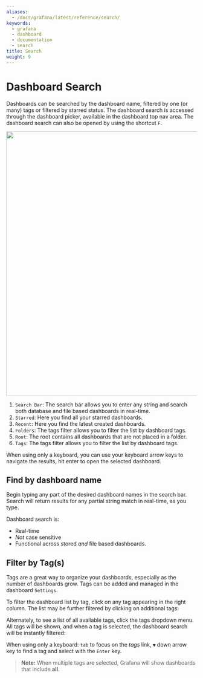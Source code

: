 ```yaml
---
aliases:
  - /docs/grafana/latest/reference/search/
keywords:
  - grafana
  - dashboard
  - documentation
  - search
title: Search
weight: 9
---
```


# Dashboard Search

Dashboards can be searched by the dashboard name, filtered by one (or many) tags or filtered by starred status. The dashboard search is accessed through the dashboard picker, available in the dashboard top nav area. The dashboard search can also be opened by using the shortcut `F`.

<img class="no-shadow" src="/static/img/docs/v50/dashboard_search_annotated.png" width="700px">

1. `Search Bar`: The search bar allows you to enter any string and search both database and file based dashboards in real-time.
1. `Starred`: Here you find all your starred dashboards.
1. `Recent`: Here you find the latest created dashboards.
1. `Folders`: The tags filter allows you to filter the list by dashboard tags.
1. `Root`: The root contains all dashboards that are not placed in a folder.
1. `Tags`: The tags filter allows you to filter the list by dashboard tags.

When using only a keyboard, you can use your keyboard arrow keys to navigate the results, hit enter to open the selected dashboard.

## Find by dashboard name

Begin typing any part of the desired dashboard names in the search bar. Search will return results for any partial string match in real-time, as you type.

Dashboard search is:

- Real-time
- _Not_ case sensitive
- Functional across stored _and_ file based dashboards.

## Filter by Tag(s)

Tags are a great way to organize your dashboards, especially as the number of dashboards grow. Tags can be added and managed in the dashboard `Settings`.

To filter the dashboard list by tag, click on any tag appearing in the right column. The list may be further filtered by clicking on additional tags:

Alternately, to see a list of all available tags, click the tags dropdown menu. All tags will be shown, and when a tag is selected, the dashboard search will be instantly filtered:

When using only a keyboard: `tab` to focus on the _tags_ link, `▼` down arrow key to find a tag and select with the `Enter` key.

> **Note:** When multiple tags are selected, Grafana will show dashboards that include **all**.

